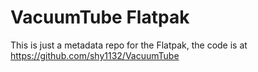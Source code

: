 # VacuumTube Flatpak

This is just a metadata repo for the Flatpak, the code is at https://github.com/shy1132/VacuumTube